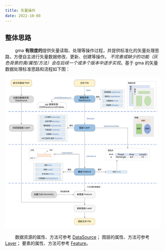 ```yaml
---
title: 矢量操作
date: 2022-10-08
---
```


## 整体思路

&emsp;&emsp; gma **有限度的**提供矢量读取、处理等操作过程，并提供标准化的矢量处理思路，方便自主进行矢量数据修改、更新、创建等操作。
*不完善或缺少的功能（灰色背景的类/属性/方法）会在后续一个或多个版本中逐步实现*。基于 gma 的矢量数据处理标准思路和流程如下图：

![](/explore/VectorOperation.svg)

&emsp;&emsp; 数据资源的属性、方法可参考 [DataSource](/UserGuide/other/DataSource.html)；
图层的属性、方法可参考 [Layer](/UserGuide/other/Layer.html)；
要素的属性、方法可参考 [Feature](/UserGuide/other/Feature.html)。

